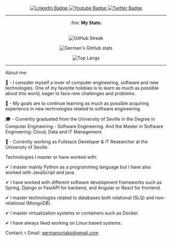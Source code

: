 <div align="center">
  <a href="https://www.linkedin.com/in/antonio-germ%C3%A1n-m%C3%A1rquez-trujillo-0aaa63215">
    <img src="https://img.shields.io/badge/LinkedIn-blue?style=for-the-badge&logo=linkedin&logoColor=white" alt="LinkedIn Badge"/>
  </a>
  <a href="https://www.instagram.com/germanoctako/">
    <img src="https://img.shields.io/badge/Instagram-E4405F?style=for-the-badge&logo=instagram&logoColor=white" alt="Youtube Badge"/>
  </a>
  <a href="your-twitter-URL">
    <img src="https://img.shields.io/badge/Gmail-D14836?style=for-the-badge&logo=gmail&logoColor=white" alt="Twitter Badge"/>
  </a>
</div>

<div align="center">
    <img src="https://komarev.com/ghpvc/?username=GermanMT&style=flat-square&color=blue" alt=""/>
</div>

---

<div align="center">
  :fire: <b>My Stats:</b>
  <br></br>

  ![GitHub Streak](http://github-readme-streak-stats.herokuapp.com?user=GermanMT&theme=dark)

  ![German's GitHub stats](https://github-readme-stats.vercel.app/api?username=GermanMT&show_icons=true&theme=dark)

  ![Top Langs](https://github-readme-stats.vercel.app/api/top-langs/?username=GermanMT&layout=compact&theme=dark)
</div>

---

About me:

📖 - I consider myself a lover of computer engineering, software and new technologies. One of my favorite hobbies is to learn as much as possible about this world, eager to face new challenges and problems.

🎯 - My goals are to continue learning as much as possible acquiring experience in new technologies related to software engineering.

🎓 - Currently graduated from the University of Seville in the Degree in Computer Engineering - Software Engineering. And the Master in Software Engineering: Cloud, Data and IT Management.

💼 - Currently working as Fullstack Developer & IT Researcher at the University of Seville.

Technologies I master or have worked with:

✔ I master mainly Python as a programming language but I have also worked with JavaScript and java.

✔ I have worked with different software development frameworks such as Spring, Django or FastAPI for backend, and Angular or React for frontend.

✔ I master technologies related to databases both relational (SLQ) and non-relational (MongoDB).

✔ I master virtualization systems or containers such as Docker.

✔ I have always liked working on Linux based systems.

Contact:
📞 Gmail: germanoctako@gmail.com
